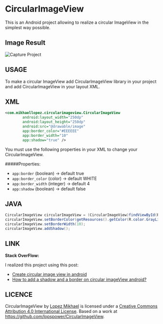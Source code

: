 CircularImageView
=================

This is an Android project allowing to realize a circular ImageView in the simplest way possible.

Image Result
-----

![Capture Project](http://i40.tinypic.com/10eiqfk.png)

USAGE
-----

To make a circular ImageView add CircularImageView library in your project and add CircularImageView in your layout XML.


XML
-----

```xml
<com.mikhaellopez.circularimageview.CircularImageView
        android:layout_width="250dp"
        android:layout_height="250dp"
        android:src="@drawable/image"
        app:border_color="#EEEEEE"
        app:border_width="10"
        app:shadow="true" />
```

You must use the following properties in your XML to change your CircularImageView.


#####Properties:

* `app:border`       (boolean) -> default true
* `app:border_color` (color)   -> default WHITE
* `app:border_width` (integer) -> default 4
* `app:shadow`       (boolean) -> default false

JAVA
-----

```java
CircularImageView circularImageView = (CircularImageView)findViewById(R.id.yourCircularImageView);
circularImageView.setBorderColor(getResources().getColor(R.color.GrayLight));
circularImageView.setBorderWidth(10);
circularImageView.addShadow();
```

LINK
-----

**Stack OverFlow:**

I realized this project using this post:
* [Create circular image view in android](http://stackoverflow.com/a/16208548/1832221)
* [How to add a shadow and a border on circular imageView android?](http://stackoverflow.com/q/17655264/1832221)


LICENCE
-----

CircularImageView by [Lopez Mikhael](http://mikhaellopez.com/) is licensed under a [Creative Commons Attribution 4.0 International License](http://creativecommons.org/licenses/by/4.0/).
Based on a work at https://github.com/lopspower/CircularImageView.
